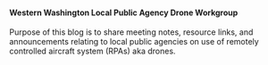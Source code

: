 
#### Western Washington Local Public Agency Drone Workgroup

Purpose of this blog is to share meeting notes, resource links, and announcements relating to local public agencies on use of remotely controlled aircraft system (RPAs) aka drones.  